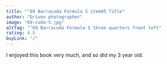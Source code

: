 ```yaml
---
title: "’69 Barracuda Formula S item05 Title"
author: "Driven photographer"
image: "69-cuda-5.jpg"
altTag: "’69 Barracuda Formula S three quarters front left"
rating: 4.5
buyLink: "/"
---
```


I enjoyed this book very much, and so did my 3 year old.